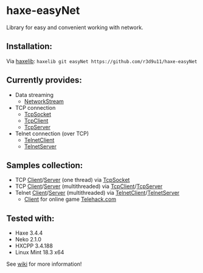 # haxe-easyNet

Library for easy and convenient working with network.

## Installation:
Via [haxelib](https://lib.haxe.org/): `haxelib git easyNet https://github.com/r3d9u11/haxe-easyNet`

## Currently provides:
* Data streaming
  * [NetworkStream](../../wiki/rn.net.io.NetworkStream#networkstream)
* TCP connection
  * [TcpSocket](../../wiki/rn.net.tcp.TcpSocket#tcpsocket)
  * [TcpClient](../../wiki/rn.net.tcp.TcpClient#tcpclient)
  * [TcpServer](../../wiki/rn.net.tcp.TcpServer#tcpserver)
* Telnet connection (over TCP)
  * [TelnetClient](../../wiki/rn.net.tcp.telnet.TelnetClient#telnetclient)
  * [TelnetServer](../../wiki/rn.net.tcp.telnet.TelnetServer#telnetserver)

## Samples collection:
* TCP [Client](samples/tcp/socket/client/Source/Main.hx#L1)/[Server](samples/tcp/socket/server/Source/Main.hx#L1) (one thread) via [TcpSocket](../../wiki/rn.net.tcp.TcpSocket#tcpsocket)
* TCP [Client](samples/tcp/tcpclient/client/Source/Main.hx#L1)/[Server](samples/tcp/tcpclient/server/Source/Main.hx#L1) (multithreaded) via [TcpClient](../../wiki/rn.net.tcp.TcpClient#tcpclient)/[TcpServer](../../wiki/rn.net.tcp.TcpServer#tcpserver)
* Telnet [Client](samples/tcp/telnet/client/Source/Main.hx#L1)/[Server](samples/tcp/telnet/server/Source/Main.hx#L1) (multithreaded) via [TelnetClient](../../wiki/rn.net.tcp.telnet.TelnetClient#telnetclient)/[TelnetServer](../../wiki/rn.net.tcp.telnet.TelnetServer#telnetserver)
  * [Client](samples/tcp/telnet-ttygames/client-telehack.com/Source/Main.hx#L1) for online game [Telehack.com](http://telehack.wikia.com/wiki/Telehack_Wiki)

## Tested with:
* Haxe 3.4.4
* Neko 2.1.0
* HXCPP 3.4.188
* Linux Mint 18.3 x64

See [wiki](../../wiki) for more information!